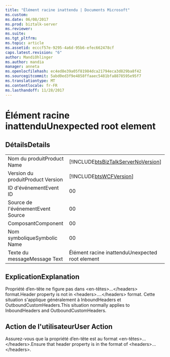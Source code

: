 ```yaml
---
title: "Élément racine inattendu | Documents Microsoft"
ms.custom: 
ms.date: 06/08/2017
ms.prod: biztalk-server
ms.reviewer: 
ms.suite: 
ms.tgt_pltfrm: 
ms.topic: article
ms.assetid: ecccf57e-9295-4a6d-95b6-efec662478cf
caps.latest.revision: "6"
author: MandiOhlinger
ms.author: mandia
manager: anneta
ms.openlocfilehash: ec4ed8e39a05f81984dca21794eca3d829ba8f42
ms.sourcegitcommit: 5abd0ed3f9e4858ffaaec5481bfa8878595e95f7
ms.translationtype: MT
ms.contentlocale: fr-FR
ms.lasthandoff: 11/28/2017
---
```

# <a name="unexpected-root-element"></a><span data-ttu-id="8e774-102">Élément racine inattendu</span><span class="sxs-lookup"><span data-stu-id="8e774-102">Unexpected root element</span></span>
## <a name="details"></a><span data-ttu-id="8e774-103">Détails</span><span class="sxs-lookup"><span data-stu-id="8e774-103">Details</span></span>  
  
|||  
|-|-|  
|<span data-ttu-id="8e774-104">Nom du produit</span><span class="sxs-lookup"><span data-stu-id="8e774-104">Product Name</span></span>|[!INCLUDE[btsBizTalkServerNoVersion](../includes/btsbiztalkservernoversion-md.md)]|  
|<span data-ttu-id="8e774-105">Version du produit</span><span class="sxs-lookup"><span data-stu-id="8e774-105">Product Version</span></span>|[!INCLUDE[btsWCFVersion](../includes/btswcfversion-md.md)]|  
|<span data-ttu-id="8e774-106">ID d'événement</span><span class="sxs-lookup"><span data-stu-id="8e774-106">Event ID</span></span>|<span data-ttu-id="8e774-107">0</span><span class="sxs-lookup"><span data-stu-id="8e774-107">0</span></span>|  
|<span data-ttu-id="8e774-108">Source de l'événement</span><span class="sxs-lookup"><span data-stu-id="8e774-108">Event Source</span></span>|<span data-ttu-id="8e774-109">0</span><span class="sxs-lookup"><span data-stu-id="8e774-109">0</span></span>|  
|<span data-ttu-id="8e774-110">Composant</span><span class="sxs-lookup"><span data-stu-id="8e774-110">Component</span></span>|<span data-ttu-id="8e774-111">0</span><span class="sxs-lookup"><span data-stu-id="8e774-111">0</span></span>|  
|<span data-ttu-id="8e774-112">Nom symbolique</span><span class="sxs-lookup"><span data-stu-id="8e774-112">Symbolic Name</span></span>|<span data-ttu-id="8e774-113">0</span><span class="sxs-lookup"><span data-stu-id="8e774-113">0</span></span>|  
|<span data-ttu-id="8e774-114">Texte du message</span><span class="sxs-lookup"><span data-stu-id="8e774-114">Message Text</span></span>|<span data-ttu-id="8e774-115">Élément racine inattendu</span><span class="sxs-lookup"><span data-stu-id="8e774-115">Unexpected root element</span></span>|  
  
## <a name="explanation"></a><span data-ttu-id="8e774-116">Explication</span><span class="sxs-lookup"><span data-stu-id="8e774-116">Explanation</span></span>  
 <span data-ttu-id="8e774-117">Propriété d’en-tête ne figure pas dans \<en-têtes\>...\</headers\> format.</span><span class="sxs-lookup"><span data-stu-id="8e774-117">Header property is not in \<headers\>….\</headers\> format.</span></span> <span data-ttu-id="8e774-118">Cette situation s'applique généralement à InboundHeaders et OutboundCustomHeaders.</span><span class="sxs-lookup"><span data-stu-id="8e774-118">This situation normally applies to InboundHeaders and OutboundCustomHeaders.</span></span>  
  
## <a name="user-action"></a><span data-ttu-id="8e774-119">Action de l'utilisateur</span><span class="sxs-lookup"><span data-stu-id="8e774-119">User Action</span></span>  
 <span data-ttu-id="8e774-120">Assurez-vous que la propriété d’en-tête est au format \<en-têtes\>... \</headers\>.</span><span class="sxs-lookup"><span data-stu-id="8e774-120">Ensure that header property is in the format of  \<headers\>…\</headers\>.</span></span>
